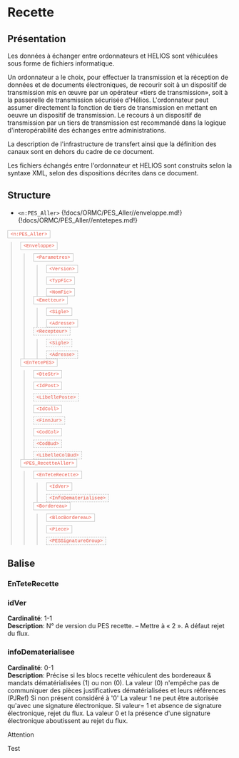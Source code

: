 # Recette
## Présentation 
Les données à échanger entre ordonnateurs et HELIOS sont véhiculées sous forme de fichiers informatique.

Un ordonnateur a le choix, pour effectuer la transmission et la réception de données et de documents électroniques, de recourir soit à un dispositif de transmission mis en œuvre par un opérateur «tiers de transmission», soit à la passerelle de transmission sécurisée d'Hélios. L'ordonnateur peut assumer directement la fonction de tiers de transmission en mettant en oeuvre un dispositif de transmission. Le recours à un dispositif de transmission par un tiers de transmission est recommandé dans la logique d'interopérabilité des échanges entre administrations.

La description de l'infrastructure de transfert ainsi que la définition des canaux sont en dehors du cadre de ce document.

Les fichiers échangés entre l'ordonnateur et HELIOS sont construits selon la syntaxe XML, selon des dispositions décrites dans ce document.

## Structure
- `<n:PES_Aller>`
{!docs/ORMC/PES_Aller//enveloppe.md!}
{!docs/ORMC/PES_Aller//entetepes.md!}


<style>
    .tree a {
        color: #E74C3C;
        text-decoration: none;
        padding: 2px 6px;
        font-family: SFMono-Regular, Menlo, Monaco, Consolas, Liberation Mono, Courier New, Courier, monospace;
        width: fit-content;
        background: #fff;
        border: 1px solid #c2c2c2;
        font-size: 75%;
        margin: 0 0 8px 0;
        display: inline-block;
    }

    .tree a[title="facultatif"] {
        border-style: dashed;
        border-color: #bdbdbd;
        background: #fafafa;
    }


    .tree div a:last-child {
        margin: 0;
        display: inline-block;
    }

    .tree div:first-child {
        padding-bottom: 8px;
    }

    .tree a:hover {
        color: #e77a6e;
        text-decoration: none;
    }

    .tree a::before {
        content: "<";
    }

    .tree a::after {
        content: ">";
    }

    .tree div {
        margin: 0px 8px 0px 8px;
        border-left: solid 1px rgb(185, 185, 185);
        padding-left: 20px;
        display: flex;
        flex-direction: column;
    }
</style>

<div class="tree">
    <a href="#">n:PES_Aller</a>
    <div>
        <a href="#">Enveloppe</a>
        <div>
            <a href="#">Parametres</a>
            <div>
                <a href="#">Version</a>
                <a href="#">TypFic</a>
                <a href="#">NomFic</a>
            </div>
            <a href="#">Emetteur</a>
            <div>
                <a href="#">Sigle</a>
                <a href="#">Adresse</a>
            </div>
            <a href="#" title="facultatif">Recepteur</a>
            <div>
                <a href="#" title="facultatif">Sigle</a>
                <a href="#" title="facultatif">Adresse</a>
            </div>
        </div>
        <a href="#">EnTetePES</a>
        <div>
            <a href="#">DteStr</a>
            <a href="#">IdPost</a>
            <a href="#" title="facultatif">LibellePoste</a>
            <a href="#">IdColl</a>
            <a href="#" title="facultatif">FinnJur</a>
            <a href="#">CodCol</a>
            <a href="#" title="facultatif">CodBud</a>
            <a href="#" title="facultatif">LibelleColBud</a>
        </div>
        <a href="#">PES_RecetteAller</a>
        <div>
            <a href="#">EnTeteRecette</a>
            <div>
                <a href="#">IdVer</a>
                <a href="#" title="facultatif">InfoDematerialisee</a>
            </div>
            <a href="#">Bordereau</a>
            <div>
                <a href="#">BlocBordereau</a>
                <a href="#">Piece</a>
                <a href="#" title="facultatif">PESSignatureGroup</a>
            </div>
        </div>
    </div>
</div>


## Balise
### EnTeteRecette
### idVer
**Cardinalité**: 1-1<br>
**Description**:	N° de version du PES recette. – Mettre à « 2 ». A défaut rejet du flux.
### infoDematerialisee
**Cardinalité**: 0-1<br>
**Description**:	Précise si les blocs recette véhiculent des bordereaux & mandats dématérialisées (1) ou non (0).
La valeur (0) n'empêche pas de communiquer des pièces justificatives dématérialisées et leurs références (PJRef)
Si non présent considéré à '0'
La valeur 1 ne peut être autorisée qu'avec une signature électronique. Si valeur= 1 et absence de signature électronique, rejet du flux.
La valeur 0 et la présence d'une signature électronique aboutissent au rejet du flux.

<div class="admonition attention">
    <p class="fisrt admonition-title">Attention</p>
    <p class="last">Test</p>
</div>